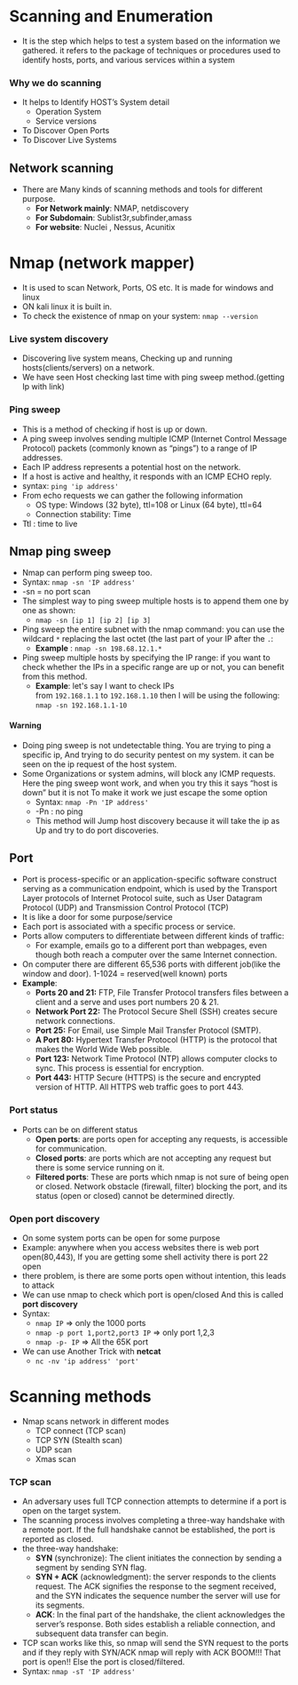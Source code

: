 # Scanning and Enumeration
- It is the step which helps to test a system based on the information we gathered. it refers to the package of techniques or procedures used to identify hosts, ports, and various services within a system
### Why we do scanning
- It helps to Identify HOST’s System detail
    - Operation System
    - Service versions
- To Discover Open Ports
- To Discover Live Systems

## Network scanning
- There are Many kinds of scanning methods and tools for different purpose.
    - **For Network mainly**: NMAP, netdiscovery
    - **For Subdomain**: Sublist3r,subfinder,amass
    - **For website**: Nuclei , Nessus, Acunitix
# Nmap (network mapper)
- It is used to scan Network, Ports, OS etc. It is made for windows and linux
- ON kali linux it is built in.
- To check the existence of nmap on your system: `nmap --version` 
### Live system discovery
- Discovering live system means, Checking up and running hosts(clients/servers) on a network.
- We have seen Host checking last time with ping  sweep method.(getting Ip with link)
### Ping sweep
- This is a method of checking if host is up or down.
- A ping sweep involves sending multiple ICMP (Internet Control Message Protocol) packets (commonly known as “pings”) to a range of IP addresses.
- Each IP address represents a potential host on the network.
- If a host is active and healthy, it responds with an ICMP ECHO reply.
- syntax: `ping 'ip address'`
- From echo requests we can gather the following information
    - OS type: Windows (32 byte), ttl=108 or Linux (64 byte), ttl=64
    - Connection stability: Time 
- Ttl : time to live
## Nmap ping sweep
- Nmap can perform ping sweep too.
- Syntax:  `nmap -sn 'IP address'`  
- -sn = no port scan
- The simplest way to ping sweep multiple hosts is to append them one by one as shown:
    - `nmap -sn [ip 1] [ip 2] [ip 3]`
- Ping sweep the entire subnet with the nmap command: you can use the wildcard `*` replacing the last octet (the last part of your IP after the `.`:
    - **Example** : `nmap -sn 198.68.12.1.*`
-  Ping sweep multiple hosts by specifying the IP range:  if you want to check whether the IPs in a specific range are up or not, you can benefit from this method.
    - **Example**:  let's say I want to check IPs from `192.168.1.1` to `192.168.1.10` then I will be using the following: `nmap -sn 192.168.1.1-10`
#### Warning
- Doing ping sweep is not undetectable thing. You are trying to ping a specific ip, And trying to do security pentest on my system.  it can be seen on the ip request of the host system.
- Some Organizations or system admins, will block any ICMP requests. Here the ping sweep wont work, and when you try this it says “host is down” but it is not To make it work we just escape the some option
    - Syntax:  `nmap -Pn 'IP address'`
    - -Pn : no ping
    - This method will Jump host discovery because it will take the ip as Up and try to do port discoveries.
## Port
- Port is process-specific or an application-specific software construct serving as a communication endpoint, which is used by the Transport Layer protocols of Internet Protocol suite, such as User Datagram Protocol (UDP) and Transmission Control Protocol (TCP)
- It is like a door for some purpose/service
-  Each port is associated with a specific process or service.
- Ports allow computers to differentiate between different kinds of traffic:
    - For example, emails go to a different port than webpages, even though both reach a computer over the same Internet connection.
- On computer there are different 65,536 ports with different job(like the window and door). 1-1024 = reserved(well known) ports
- **Example**:
    - **Ports 20 and 21:** FTP, File Transfer Protocol transfers files between a client and a serve and uses port numbers 20 & 21.
    - **Network Port 22:** The Protocol Secure Shell (SSH) creates secure network connections.
    - **Port 25:** For Email, use Simple Mail Transfer Protocol (SMTP).
    - **A Port 80:** Hypertext Transfer Protocol (HTTP) is the protocol that makes the World Wide Web possible.
    - **Port 123:** Network Time Protocol (NTP) allows computer clocks to sync. This process is essential for encryption.
    - **Port 443:** HTTP Secure (HTTPS) is the secure and encrypted version of HTTP. All HTTPS web traffic goes to port 443.
### Port status
- Ports can be on different status
    - **Open ports**: are ports open for accepting any requests, is accessible for communication.
    - **Closed ports**: are ports which are not accepting any request but there is some service running on it.
    - **Filtered ports**: These are ports which nmap is not sure of being open or closed. Network obstacle (firewall, filter) blocking the port, and its status (open or closed) cannot be determined directly.
### Open port discovery
- On some system ports can be open for some purpose
- Example: anywhere when you access websites there is web port open(80,443), If you are getting some shell activity there is port 22 open
- there problem, is there are some ports open without intention, this leads to attack
- We can use nmap to check which port is open/closed And this is called **port discovery**
- Syntax:
    - `nmap IP`    =>    only the 1000 ports
    - `nmap -p port 1,port2,port3 IP`     =>    only    port 1,2,3
    - `nmap -p- IP`     =>  All the 65K port
- We can use Another Trick with **netcat**
    - `nc -nv 'ip address' 'port'` 

# Scanning methods
- Nmap scans network in different modes
    - TCP connect (TCP scan)
    - TCP SYN (Stealth scan)
    - UDP scan
    - Xmas scan
### TCP scan 
- An adversary uses full TCP connection attempts to determine if a port is open on the target system.
- The scanning process involves completing a three-way handshake with a remote port. If the full handshake cannot be established, the port is reported as closed.
- the three-way handshake:
    - **SYN** (synchronize): The client initiates the connection by sending a segment by sending SYN flag.
    - **SYN + ACK** (acknowledgment): the server responds to the clients request. The ACK signifies the response to the segment received, and the SYN indicates the sequence number the server will use for its segments.
    - **ACK**: In the final part of the handshake, the client acknowledges the server’s response. Both sides establish a reliable connection, and subsequent data transfer can begin.
- TCP scan works like this, so nmap will send the SYN request to the ports and if they reply with SYN/ACK nmap will reply with ACK BOOM!!! That port is open!! Else the port is closed/filtered.
- Syntax: `nmap -sT 'IP address'`


